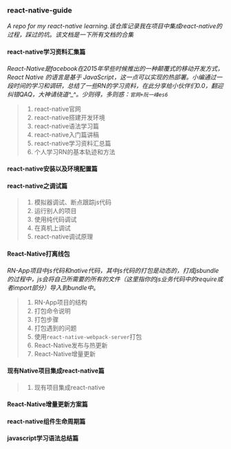 ### react-native-guide
*A repo for my react-native learning.该仓库记录我在项目中集成react-native的过程，踩过的坑。该文档是一下所有文档的合集*

#### react-native学习资料汇集篇

*React-Native是facebook在2015年早些时候推出的一种颠覆式的移动开发方式，React Native 的语言是基于 JavaScript，这一点可以实现的热部署。小编通过一段时间的学习和调研，总结了一些RN的学习资料，在此分享给小伙伴们0.0，翻迎纠错QAQ，大神请绕道^_^。少则得，多则惑：`官网+阮一峰es6`*

> 1. react-native官网
> 2. react-native搭建开发环境
> 3. react-native语法学习篇
> 4. react-native入门篇讲稿
> 5. react-native学习资料汇总篇
> 6. 个人学习RN的基本轨迹和方法

#### react-native安装以及环境配置篇

#### react-native之调试篇

> 1. 模拟器调试、断点跟踪js代码
> 2. 运行别人的项目
> 3. 使用纯代码调试
> 4. 在真机上调试
> 5. react-native调试原理

#### React-Native打离线包

*RN-App项目中js代码和native代码，其中js代码的打包是动态的，打成jsbundle的过程中，js会将自己所需要的所有的文件（这里指你的js业务代码中的require或者import部分）导入到bundle中*。

> 1. RN-App项目的结构
> 2. 打包命令说明
> 3. 打包步骤
> 4. 打包遇到的问题
> 5. 使用`react-native-webpack-server`打包
> 6. React-Native发布与热更新
> 7. React-Native增量更新

#### 现有Native项目集成react-native篇

> 1. 现有项目集成react-native

#### React-Native增量更新方案篇

#### react-native组件生命周期篇

#### javascript学习语法总结篇

#### 
